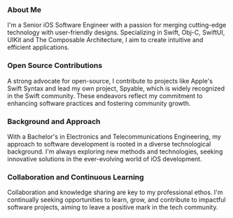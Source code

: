 ### About Me

I'm a Senior iOS Software Engineer with a passion for merging cutting-edge technology with user-friendly designs. Specializing in Swift, Obj-C, SwiftUI, UIKit and The Composable Architecture, I aim to create intuitive and efficient applications.

### Open Source Contributions

A strong advocate for open-source, I contribute to projects like Apple's Swift Syntax and lead my own project, Spyable, which is widely recognized in the Swift community. These endeavors reflect my commitment to enhancing software practices and fostering community growth.

### Background and Approach

With a Bachelor's in Electronics and Telecommunications Engineering, my approach to software development is rooted in a diverse technological background. I'm always exploring new methods and technologies, seeking innovative solutions in the ever-evolving world of iOS development.

### Collaboration and Continuous Learning

Collaboration and knowledge sharing are key to my professional ethos. I'm continually seeking opportunities to learn, grow, and contribute to impactful software projects, aiming to leave a positive mark in the tech community.
